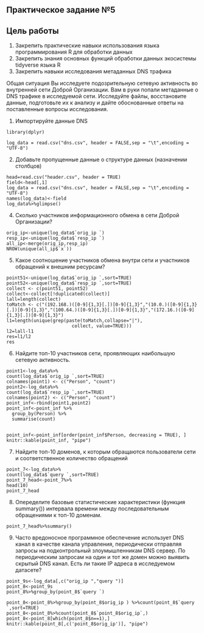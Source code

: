 ## Практическое задание №5
## Цель работы
 1. Закрепить практические навыки использования языка программирования R для обработки данных
 2. Закрепить знания основных функций обработки данных экосистемы tidyverse языка R
 3. Закрепить навыки исследования метаданных DNS трафика


Общая ситуация
Вы исследуете подозрительную сетевую активность во внутренней сети Доброй Организации. Вам в руки попали метаданные о DNS трафике в исследуемой сети. Исследуйте файлы, восстановите данные, подготовьте их к анализу и дайте обоснованные ответы на поставленные вопросы исследования.

1. Импортируйте данные DNS
```{r}
library(dplyr)

log_data = read.csv("dns.csv", header = FALSE,sep = "\t",encoding = "UTF-8")
```


2. Добавьте пропущенные данные о структуре данных (назначении столбцов)
```{r}
head=read.csv("header.csv", header = TRUE)
field<-head[,1]
log_data = read.csv("dns.csv", header = FALSE,sep = "\t",encoding = "UTF-8")
names(log_data)<-field
log_data%>%glimpse()
```



4. Сколько участников информационного обмена в сети Доброй Организации?

```{r }
orig_ip<-unique(log_data$`orig_ip `)
resp_ip<-unique(log_data$`resp_ip `)
all_ip<-merge(orig_ip,resp_ip)
NROW(unique(all_ip$`x`))
```

5. Какое соотношение участников обмена внутри сети и участников обращений к внешним ресурсам?
```{r}
point51<-unique(log_data$`orig_ip `,sort=TRUE)
point52<-unique(log_data$`resp_ip `,sort=TRUE)
collect <- c(point51, point52)
collect<-collect[!duplicated(collect)]
lall=length(collect)
toMatch <- c("(192.168.)([0-9]{1,3}[.])[0-9]{1,3}","(10.0.)([0-9]{1,3}[.])[0-9]{1,3}","(100.64.)([0-9]{1,3}[.])[0-9]{1,3}","(172.16.)([0-9]{1,3}[.])[0-9]{1,3}")
l1=length(unique(grep(paste(toMatch,collapse="|"), 
                        collect, value=TRUE)))
l2=lall-l1
res=l1/l2
res
```

6. Найдите топ-10 участников сети, проявляющих наибольшую сетевую активность.
```{r}
point1<-log_data%>%
count(log_data$`orig_ip `,sort=TRUE)
colnames(point1) <- c("Person", "count")
point2<-log_data%>%
count(log_data$`resp_ip `,sort=TRUE)
colnames(point2) <- c("Person", "count")
point_inf<-rbind(point1,point2)
point_inf<-point_inf %>%
  group_by(Person) %>%
  summarise(count)


point_inf<-point_inf[order(point_inf$Person, decreasing = TRUE), ]   
knitr::kable(point_inf, "pipe")
```


7. Найдите топ-10 доменов, к которым обращаются пользователи сети и соответственное количество обращений

```{r}
point_7<-log_data%>%
count(log_data$`query `,sort=TRUE)
point_7_head<-point_7%>%
head(10)
point_7_head
```

8. Опеределите базовые статистические характеристики (функция summary()) интервала времени между последовательным обращениями к топ-10 доменам.
```{r}
point_7_head%>%summary()
```

9. Часто вредоносное программное обеспечение использует DNS канал в качестве канала управления, периодически отправляя запросы на подконтрольный злоумышленникам DNS сервер. По периодическим запросам на один и тот же домен можно выявить скрытый DNS канал. Есть ли такие IP адреса в исследуемом датасете?
```{r}
point_9s<-log_data[,c("orig_ip ","query ")]
point_8<-point_9s
point_8%>%group_by(point_8$`query `)
```

```{r}
point_8<-point_8%>%group_by(point_8$orig_ip ) %>%count(point_8$`query `,sort=TRUE)
point_8<-point_8%>%count(point_8$`point_8$orig_ip`,)
point_8<-point_8[which(point_8$n==1),]
knitr::kable(point_8[,c('point_8$orig_ip')], "pipe")
```
